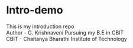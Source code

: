 # Intro-demo
This is my introduction repo
<br>
Author - G. Krishnaveni
Pursuing my B.E in CBIT
<br>
CBIT - Chaitanya Bharathi Institute of Technology